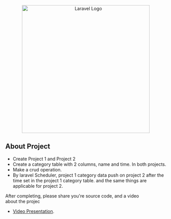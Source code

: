 <p align="center"><a href="https://laravel.com" target="_blank"><img src="https://raw.githubusercontent.com/laravel/art/master/logo-lockup/5%20SVG/2%20CMYK/1%20Full%20Color/laravel-logolockup-cmyk-red.svg" width="400" alt="Laravel Logo"></a></p>


## About Project


- Create Project 1 and Project 2 
- Create a category table with 2 columns,  name and time. In both projects.
- Make a crud operation.
- By laravel Scheduler, project 1 category data push on project 2 after the time set in the project 1 category table. and the same things are applicable for project 2.

After completing, please share you're source code, and a video about the projec
- [Video Presentation](https://drive.google.com/file/d/1fqNgF1a8NMA961APK1nMoUf_4Aa15Got/view?usp=sharing).
